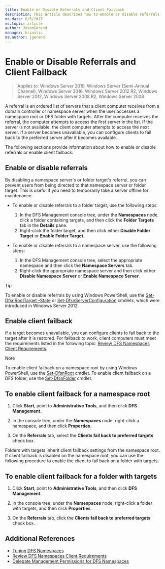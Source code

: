 ```yaml
---
title: Enable or Disable Referrals and Client Failback
description: This article describes how to enable or disable referrals and client failback.
ms.date: 6/5/2017
ms.topic: article
author: JasonGerend
manager: brianlic
ms.author: jgerend
---
```

# Enable or Disable Referrals and Client Failback

> Applies to: Windows Server 2019, Windows Server (Semi-Annual Channel), Windows Server 2016, Windows Server 2012 R2, Windows Server 2012, Windows Server 2008 R2, Windows Server 2008

A referral is an ordered list of servers that a client computer receives from a domain controller or namespace server when the user accesses a namespace root or DFS folder with targets. After the computer receives the referral, the computer attempts to access the first server in the list. If the server is not available, the client computer attempts to access the next server. If a server becomes unavailable, you can configure clients to fail back to the preferred server after it becomes available.

The following sections provide information about how to enable or disable referrals or enable client failback:

## Enable or disable referrals

By disabling a namespace server's or folder target's referral, you can prevent users from being directed to that namespace server or folder target. This is useful if you need to temporarily take a server offline for maintenance.

-   To enable or disable referrals to a folder target, use the following steps:

    1.  In the DFS Management console tree, under the **Namespaces** node, click a folder containing targets, and then click the **Folder Targets** tab in the **Details** pane.
    2.  Right-click the folder target, and then click either **Disable Folder Target** or **Enable Folder Target**.

-   To enable or disable referrals to a namespace server, use the following steps:

    1.  In the DFS Management console tree, select the appropriate namespace and then click the **Namespace Servers** tab.
    2.  Right-click the appropriate namespace server and then click either **Disable Namespace Server** or **Enable Namespace Server**.


> [!TIP]
> To enable or disable referrals by using Windows PowerShell, use the [Set-DfsnRootTarget –State](/previous-versions/windows/it-pro/windows-server-2008-R2-and-2008/cc731089(v=ws.11)) or [Set-DfsnServerConfiguration](/previous-versions/windows/it-pro/windows-server-2008-R2-and-2008/cc731089(v=ws.11)) cmdlets, which were introduced in Windows Server 2012.

## Enable client failback

If a target becomes unavailable, you can configure clients to fail back to the target after it is restored. For failback to work, client computers must meet the requirements listed in the following topic: [Review DFS Namespaces Client Requirements](/previous-versions/windows/it-pro/windows-server-2008-R2-and-2008/cc771913(v=ws.11)).


> [!NOTE]
> To enable client failback on a namespace root by using Windows PowerShell, use the [Set-DfsnRoot](/previous-versions/windows/it-pro/windows-server-2008-R2-and-2008/cc771913(v=ws.11)) cmdlet. To enable client failback on a DFS folder, use the [Set-DfsnFolder](/previous-versions/windows/it-pro/windows-server-2008-R2-and-2008/cc771913(v=ws.11)) cmdlet.


## To enable client failback for a namespace root

1.  Click **Start**, point to **Administrative Tools**, and then click **DFS Management**.

2.  In the console tree, under the **Namespaces** node, right-click a namespace, and then click **Properties**.

3.  On the **Referrals** tab, select the **Clients fail back to preferred targets** check box.

Folders with targets inherit client failback settings from the namespace root. If client failback is disabled on the namespace root, you can use the following procedure to enable the client to fail back on a folder with targets.

## To enable client failback for a folder with targets

1.  Click **Start**, point to **Administrative Tools**, and then click **DFS Management**.

2.  In the console tree, under the **Namespaces** node, right-click a folder with targets, and then click **Properties**.

3.  On the **Referrals** tab, click the **Clients fail back to preferred targets** check box.

## Additional References

-   [Tuning DFS Namespaces](tuning-dfs-namespaces.md)
-   [Review DFS Namespaces Client Requirements](/previous-versions/windows/it-pro/windows-server-2008-R2-and-2008/cc771913(v=ws.11))
-   [Delegate Management Permissions for DFS Namespaces](delegate-management-permissions-for-dfs-namespaces.md)
